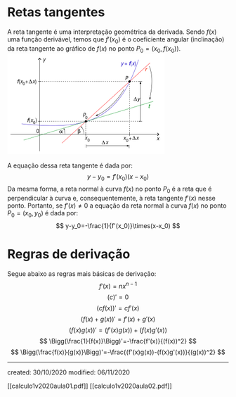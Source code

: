# Retas tangentes
A reta tangente é uma interpretação geométrica da derivada. Sendo $f(x)$ uma função derivável, temos que $f'(x_0)$ é o coeficiente angular (inclinação) da reta tangente ao gráfico de $f(x)$ no ponto $P_0=(x_0, f(x_0))$.
![](../Attachments/Calc1/derivada_tangente.png)

A equação dessa reta tangente é dada por:
$$
y-y_0=f'(x_0)(x-x_0)
$$
Da mesma forma, a reta normal à curva $f(x)$ no ponto $P_0$ é a reta que é perpendicular à curva e, consequentemente, à reta tangente $f'(x)$ nesse ponto. Portanto, se $f'(x)\not=0$ a equação da reta normal à curva $f(x)$ no ponto $P_0=(x_0,y_0)$ é dada por:
$$
y-y_0=-\frac{1}{f'(x_0)}\times(x-x_0)
$$
# Regras de derivação
Segue abaixo as regras mais básicas de derivação:
$$
f'(x)=nx^{n-1}
$$
$$
(c)'=0
$$
$$
(cf(x))'=cf'(x)
$$
$$
(f(x)+g(x))'=f'(x)+g'(x)
$$
$$
(f(x)g(x))'=(f'(x)g(x))+(f(x)g'(x))
$$
$$
\Bigg(\frac{1}{f(x)}\Bigg)'=-\frac{f'(x)}{(f(x))^2}
$$
$$
\Bigg(\frac{f(x)}{g(x)}\Bigg)'=-\frac{(f'(x)g(x))-(f(x)g'(x))}{(g(x))^2}
$$

---

created: 30/10/2020
modified: 06/11/2020

[[calculo1v2020aula01.pdf]]
[[calculo1v2020aula02.pdf]]
